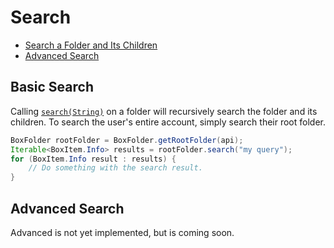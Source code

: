 Search
======

* [Search a Folder and Its Children](#search-a-folder-and-its-children)
* [Advanced Search](#advanced-search)

Basic Search
------------

Calling [`search(String)`][search] on a folder will recursively search the
folder and its children. To search the user's entire account, simply search
their root folder.

```java
BoxFolder rootFolder = BoxFolder.getRootFolder(api);
Iterable<BoxItem.Info> results = rootFolder.search("my query");
for (BoxItem.Info result : results) {
    // Do something with the search result.
}
```

[search]: http://opensource.box.com/box-java-sdk/javadoc/com/box/sdk/BoxFolder.html#search(java.lang.String)

Advanced Search
---------------

Advanced is not yet implemented, but is coming soon.
